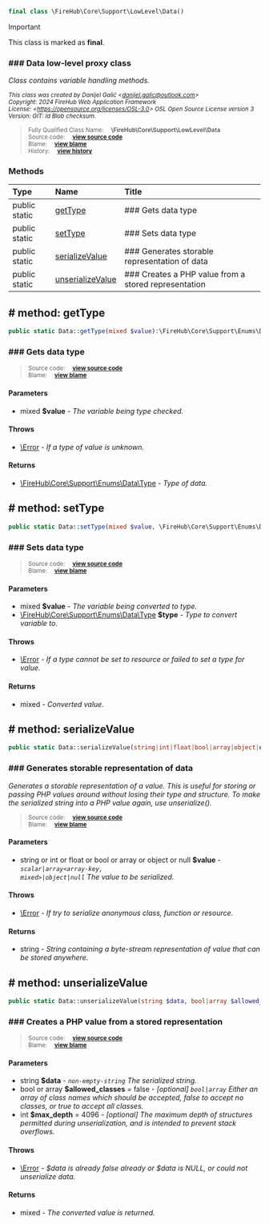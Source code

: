 ```php
final class \FireHub\Core\Support\LowLevel\Data()
```





> [!IMPORTANT]
This class is marked as **final**.





### ### Data low-level proxy class

_Class contains variable handling methods._

<sub>_This class was created by Danijel Galić &lt;danijel.galic@outlook.com&gt;_</sub><br/><sub>_Copyright: 2024 FireHub Web Application Framework_</sub><br/><sub>_License: &lt;https://opensource.org/licenses/OSL-3.0&gt; OSL Open Source License version 3_</sub><br/><sub>_Version: GIT: $Id$ Blob checksum._</sub>

><sub>Fully Qualified Class Name:  **\FireHub\Core\Support\LowLevel\Data**</sub><br/>
    <sub>Source code:  **[view source code](https://github.com/The-FireHub-Project/Core/blob/develop-pre-alpha-m1/src/support/lowlevel/firehub.Data.php#L33)**</sub><br/>
        <sub>Blame:  **[view blame](https://github.com/The-FireHub-Project/Core/blame/develop-pre-alpha-m1/src/support/lowlevel/firehub.Data.php)**</sub><br/>
        <sub>History:  **[view history](https://github.com/The-FireHub-Project/Core/commits/develop-pre-alpha-m1/src/support/lowlevel/firehub.Data.php)**</sub>


### Methods
| Type | Name | Title |
|:-----|:-----|:------|
|public static |<a href="#gettype()">getType</a>|### Gets data type|
|public static |<a href="#settype()">setType</a>|### Sets data type|
|public static |<a href="#serializevalue()">serializeValue</a>|### Generates storable representation of data|
|public static |<a href="#unserializevalue()">unserializeValue</a>|### Creates a PHP value from a stored representation|

<h2><a name="gettype()"># method: getType</a></h2>

```php
public static Data::getType(mixed $value):\FireHub\Core\Support\Enums\Data\Type
```











### ### Gets data type



><sub>Source code:  **[view source code](https://github.com/The-FireHub-Project/Core/blob/develop-pre-alpha-m1/src/support/lowlevel/firehub.Data.php#L56)**</sub><br/>
        <sub>Blame:  **[view blame](https://github.com/The-FireHub-Project/Core/blame/develop-pre-alpha-m1/src/support/lowlevel/firehub.Data.php#L56)**</sub>
#### Parameters

* mixed **$value** - _The variable being type checked._
#### Throws

* [\Error](./Wiki-Error) - _If a type of value is unknown._
#### Returns

* [\FireHub\Core\Support\Enums\Data\Type](./Wiki-Type) - _Type of data._
<h2><a name="settype()"># method: setType</a></h2>

```php
public static Data::setType(mixed $value, \FireHub\Core\Support\Enums\Data\Type $type):mixed
```











### ### Sets data type



><sub>Source code:  **[view source code](https://github.com/The-FireHub-Project/Core/blob/develop-pre-alpha-m1/src/support/lowlevel/firehub.Data.php#L116)**</sub><br/>
        <sub>Blame:  **[view blame](https://github.com/The-FireHub-Project/Core/blame/develop-pre-alpha-m1/src/support/lowlevel/firehub.Data.php#L116)**</sub>
#### Parameters

* mixed **$value** - _The variable being converted to type._
* [\FireHub\Core\Support\Enums\Data\Type](./Wiki-Type) **$type** - _Type to convert variable to._
#### Throws

* [\Error](./Wiki-Error) - _If a type cannot be set to resource or failed to set a type for value._
#### Returns

* mixed - _Converted value._
<h2><a name="serializevalue()"># method: serializeValue</a></h2>

```php
public static Data::serializeValue(string|int|float|bool|array|object|null $value):string
```











### ### Generates storable representation of data

_Generates a storable representation of a value.
This is useful for storing or passing PHP values around without losing their type and structure.
To make the serialized string into a PHP value again, use unserialize()._

><sub>Source code:  **[view source code](https://github.com/The-FireHub-Project/Core/blob/develop-pre-alpha-m1/src/support/lowlevel/firehub.Data.php#L175)**</sub><br/>
        <sub>Blame:  **[view blame](https://github.com/The-FireHub-Project/Core/blame/develop-pre-alpha-m1/src/support/lowlevel/firehub.Data.php#L175)**</sub>
#### Parameters

* string or int or float or bool or array or object or null **$value** - _<code>scalar|array<array-key, mixed>|object|null</code>
The value to be serialized._
#### Throws

* [\Error](./Wiki-Error) - _If try to serialize anonymous class, function or resource._
#### Returns

* string - _String containing a byte-stream representation of value that can be stored anywhere._
<h2><a name="unserializevalue()"># method: unserializeValue</a></h2>

```php
public static Data::unserializeValue(string $data, bool|array $allowed_classes = false, int $max_depth = 4096):mixed
```











### ### Creates a PHP value from a stored representation



><sub>Source code:  **[view source code](https://github.com/The-FireHub-Project/Core/blob/develop-pre-alpha-m1/src/support/lowlevel/firehub.Data.php#L213)**</sub><br/>
        <sub>Blame:  **[view blame](https://github.com/The-FireHub-Project/Core/blame/develop-pre-alpha-m1/src/support/lowlevel/firehub.Data.php#L213)**</sub>
#### Parameters

* string **$data** - _<code>non-empty-string</code>
The serialized string._
* bool or array **$allowed_classes** = false - _[optional] 
<code>bool|array<class-string></code>
Either an array of class names which should be accepted, false to accept no classes,
or true to accept all classes._
* int **$max_depth** = 4096 - _[optional] 
The maximum depth of structures permitted during unserialization, and is intended to prevent stack overflows._
#### Throws

* [\Error](./Wiki-Error) - _$data is already false already or $data is NULL, or could not unserialize data._
#### Returns

* mixed - _The converted value is returned._
